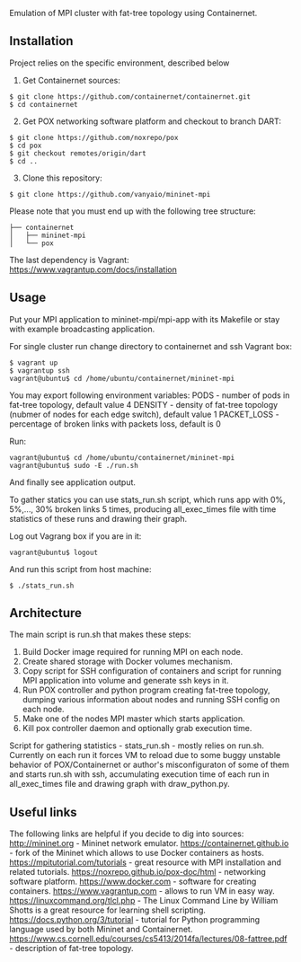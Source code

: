Emulation of MPI cluster with fat-tree topology using Containernet.

## Installation
Project relies on the specific environment, described below

1. Get Containernet sources:

```
$ git clone https://github.com/containernet/containernet.git
$ cd containernet
```

2. Get POX networking software platform and checkout to branch DART:

```
$ git clone https://github.com/noxrepo/pox
$ cd pox
$ git checkout remotes/origin/dart
$ cd ..
```

3. Clone this repository:

```
$ git clone https://github.com/vanyaio/mininet-mpi
```

Please note that you must end up with the following tree structure:

```
├── containernet
│   ├── mininet-mpi
│   └── pox
```

The last dependency is Vagrant: https://www.vagrantup.com/docs/installation

## Usage

Put your MPI application to mininet-mpi/mpi-app with its Makefile or stay
with example broadcasting application.

For single cluster run change directory to containernet and ssh Vagrant box:

```
$ vagrant up
$ vagrantup ssh
vagrant@ubuntu$ cd /home/ubuntu/containernet/mininet-mpi
```

You may export following environment variables:
PODS - number of pods in fat-tree topology, default value 4
DENSITY - density of fat-tree topology (nubmer of nodes for each edge switch), default value 1
PACKET_LOSS - percentage of broken links with packets loss, default is 0

Run:

```
vagrant@ubuntu$ cd /home/ubuntu/containernet/mininet-mpi
vagrant@ubuntu$ sudo -E ./run.sh
```

And finally see application output.

To gather statics you can use stats_run.sh script, which runs app with
0%, 5%,..., 30% broken links 5 times, producing all_exec_times file
with time statistics of these runs and drawing their graph.

Log out Vagrang box if you are in it:

```
vagrant@ubuntu$ logout
```

And run this script from host machine:

```
$ ./stats_run.sh
```

## Architecture

The main script is run.sh that makes these steps:
1. Build Docker image required for running MPI on each node.
2. Create shared storage with Docker volumes mechanism.
3. Copy script for SSH configuration of containers and script for
running MPI application into volume and generate ssh keys in it.
4. Run POX controller and python program creating fat-tree
topology, dumping various information about nodes and running SSH config 
on each node.
5. Make one of the nodes MPI master which starts application.
6. Kill pox controller daemon and optionally grab execution time.

Script for gathering statistics - stats_run.sh - mostly relies on run.sh.
Currently on each run it forces VM to reload due to some buggy unstable
behavior of POX/Containernet or author's misconfiguraton of some of them
and starts run.sh with ssh, accumulating execution time of each run in
all_exec_times file and drawing graph with draw_python.py.

## Useful links
The following links are helpful if you decide to dig into sources:
http://mininet.org - Mininet network emulator.
https://containernet.github.io - fork of the Mininet which allows to use Docker containers as hosts.
https://mpitutorial.com/tutorials - great resource with MPI installation and related
tutorials.
https://noxrepo.github.io/pox-doc/html - networking software platform.
https://www.docker.com - software for creating containers. 
https://www.vagrantup.com - allows to run VM in easy way.
https://linuxcommand.org/tlcl.php - The Linux Command Line by William Shotts is
a great resource for learning shell scripting.
https://docs.python.org/3/tutorial - tutorial for Python programming language used
by both Mininet and Containernet.
https://www.cs.cornell.edu/courses/cs5413/2014fa/lectures/08-fattree.pdf - description of fat-tree topology.
